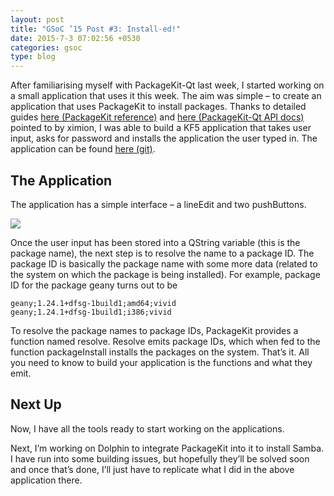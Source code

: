 ```yaml
---
layout: post
title: "GSoC ’15 Post #3: Install-ed!"
date: 2015-7-3 07:02:56 +0530
categories: gsoc
type: blog
---
```


After familiarising myself with PackageKit-Qt last week, I started working on a small application that uses it this week. The aim was simple – to create an application that uses PackageKit to install packages. Thanks to detailed guides [here (PackageKit reference)](http://www.freedesktop.org/software/PackageKit/gtk-doc/) and [here (PackageKit-Qt API docs)](http://sites.ranveeraggarwal.com/mirrors/packagekit-qt2-ref-guide/) pointed to by ximion, I was able to build a KF5 application that takes user input, asks for password and installs the application the user typed in. The application can be found [here (git)](http://quickgit.kde.org/?p=scratch%2Franveeraggarwal%2Fbare-pkqt-installer.git).

## The Application
The application has a simple interface – a lineEdit and two pushButtons.

<img src="http://i.imgur.com/SsojDvy.png" class="img-responsive">

Once the user input has been stored into a QString variable (this is the package name), the next step is to resolve the name to a package ID. The package ID is basically the package name with some more data (related to the system on which the package is being installed). For example, package ID for the package geany turns out to be

    geany;1.24.1+dfsg-1build1;amd64;vivid
    geany;1.24.1+dfsg-1build1;i386;vivid

To resolve the package names to package IDs, PackageKit provides a function named resolve. Resolve emits package IDs, which when fed to the function packageInstall installs the packages on the system. That’s it. All you need to know to build your application is the functions and what they emit.

## Next Up
Now, I have all the tools ready to start working on the applications.

Next, I’m working on Dolphin to integrate PackageKit into it to install Samba. I have run into some building issues, but hopefully they’ll be solved soon and once that’s done, I’ll just have to replicate what I did in the above application there.
